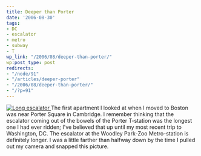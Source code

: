 ```yaml
---
title: Deeper than Porter
date: '2006-08-30'
tags:
- DC
- escalator
- metro
- subway
- T
wp_link: "/2006/08/deeper-than-porter/"
wp:post_type: post
redirects:
- "/node/91"
- "/articles/deeper-porter"
- "/2006/08/deeper-than-porter/"
- "/?p=91"
---
```


  [ ![Long escalator](http://static.flickr.com/57/229803086_3b97fe7e4b.jpg) ](http://www.flickr.com/photos/bensheldon/229803086/ "Photo Sharing")
The first apartment I looked at when I moved to Boston was near Porter Square in Cambridge. I remember thinking that the escalator coming out of the bowels of the Porter T-station was the longest one I had ever ridden; I've believed that up until my most recent trip to Washington, DC. The escalator at the Woodley Park-Zoo Metro-station is definitely longer. I was a little farther than halfway down by the time I pulled out my camera and snapped this picture.

